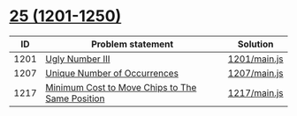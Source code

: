 # [25 (1201-1250)](https://leetcode.com/problemset/all/#page-25)


| ID   | Problem statement                                                                                                                 | Solution                     |
|------|-----------------------------------------------------------------------------------------------------------------------------------|------------------------------|
| 1201 | [Ugly Number III](https://leetcode.com/problems/ugly-number-iii/)                                                                 | [1201/main.js](1201/main.js) |
| 1207 | [Unique Number of Occurrences](https://leetcode.com/problems/unique-number-of-occurrences/)                                       | [1207/main.js](1207/main.js) |
| 1217 | [Minimum Cost to Move Chips to The Same Position](https://leetcode.com/problems/minimum-cost-to-move-chips-to-the-same-position/) | [1217/main.js](1217/main.js) |

